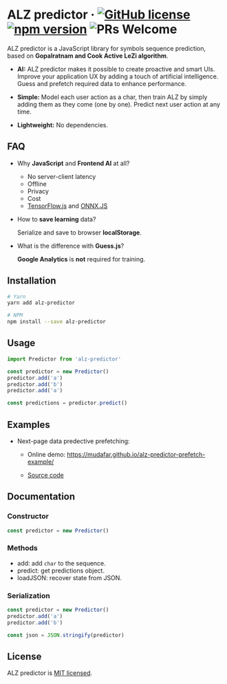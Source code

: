 # ALZ predictor &middot; [![GitHub license](https://img.shields.io/badge/license-MIT-blue.svg)](https://github.com/mudafar/alz-predictor/blob/master/LICENSE) [![npm version](https://img.shields.io/npm/v/alz-predictor.svg?style=flat)](https://www.npmjs.com/package/alz-predictor)  ![PRs Welcome](https://img.shields.io/badge/PRs-welcome-brightgreen.svg)

ALZ predictor is a JavaScript library for symbols sequence prediction, based on **Gopalratnam and Cook Active LeZi algorithm**.


* **AI:** ALZ predictor makes it possible to create proactive and smart UIs. Improve your application UX by adding a touch of artificial intelligence. Guess and prefetch required data to enhance performance. 

* **Simple:** Model each user action as a char, then train ALZ by simply adding them as they come (one by one). Predict next user action at any time. 

* **Lightweight:** No dependencies.   

## FAQ
- Why **JavaScript** and **Frontend AI** at all? 
   - No server-client latency
   - Offline
   - Privacy
   - Cost
   - [TensorFlow.js](https://www.tensorflow.org/js/) and [ONNX.JS](https://microsoft.github.io/onnxjs-demo/#/)

- How to **save learning** data?
   
   Serialize and save to browser **localStorage**.

- What is the difference with **Guess.js**?
   
    **Google Analytics** is **not** required for training.


## Installation
```bash
# Yarn
yarn add alz-predictor

# NPM
npm install --save alz-predictor
```


## Usage

```js
import Predictor from 'alz-predictor'

const predictor = new Predictor()
predictor.add('a')
predictor.add('b')
predictor.add('a')

const predictions = predictor.predict()
```

## Examples
- Next-page data predective prefetching:
    - Online demo: https://mudafar.github.io/alz-predictor-prefetch-example/

    - [Source code](https://github.com/mudafar/alz-predictor-prefetch-example)



## Documentation
### Constructor
```js
const predictor = new Predictor()
```

### Methods
- add: add `char` to the sequence.
- predict: get predictions object. 
- loadJSON: recover state from JSON. 

### Serialization
```js
const predictor = new Predictor()
predictor.add('a')
predictor.add('b')

const json = JSON.stringify(predictor)
```


## License
ALZ predictor is [MIT licensed](./LICENSE).